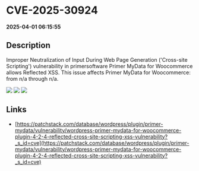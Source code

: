 # CVE-2025-30924

**2025-04-01 06:15:55**

## Description
Improper Neutralization of Input During Web Page Generation ('Cross-site Scripting') vulnerability in primersoftware Primer MyData for Woocommerce allows Reflected XSS. This issue affects Primer MyData for Woocommerce: from n/a through n/a.

![](https://img.shields.io/static/v1?label=Score&message=7.1&color=red)
![](https://img.shields.io/static/v1?label=Severity&message=HIGH&color=red)
![](https://img.shields.io/static/v1?label=CWE&message=XSS&color=green)

## Links
- [https://patchstack.com/database/wordpress/plugin/primer-mydata/vulnerability/wordpress-primer-mydata-for-woocommerce-plugin-4-2-4-reflected-cross-site-scripting-xss-vulnerability?_s_id=cve](https://patchstack.com/database/wordpress/plugin/primer-mydata/vulnerability/wordpress-primer-mydata-for-woocommerce-plugin-4-2-4-reflected-cross-site-scripting-xss-vulnerability?_s_id=cve)
